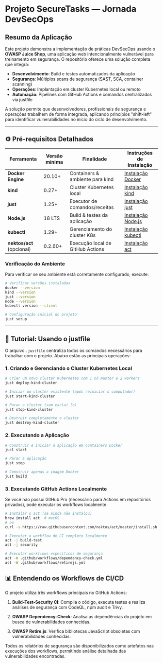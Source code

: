 # Projeto SecureTasks — Jornada DevSecOps

## Resumo da Aplicação

Este projeto demonstra a implementação de práticas DevSecOps usando o **OWASP Juice Shop**, uma aplicação web intencionalmente vulnerável para treinamento em segurança. O repositório oferece uma solução completa que integra:

- **Desenvolvimento**: Build e testes automatizados da aplicação
- **Segurança**: Múltiplos scans de segurança (SAST, SCA, container scanning)
- **Operações**: Implantação em cluster Kubernetes local ou remoto
- **Automação**: Pipelines com GitHub Actions e comandos centralizados via justfile

A solução permite que desenvolvedores, profissionais de segurança e operações trabalhem de forma integrada, aplicando princípios "shift-left" para identificar vulnerabilidades no início do ciclo de desenvolvimento.

---

## ⚙ Pré-requisitos Detalhados

| Ferramenta | Versão mínima | Finalidade | Instruções de Instalação |
|------------|---------------|------------|--------------------------|
| **Docker Engine** | 20.10+ | Containers & ambiente para kind | [Instalação Docker](https://docs.docker.com/engine/install/) |
| **kind** | 0.27+ | Cluster Kubernetes local | [Instalação kind](https://kind.sigs.k8s.io/docs/user/quick-start/) |
| **just** | 1.25+ | Executor de comandos/receitas | [Instalação just](https://github.com/casey/just#installation) |
| **Node.js** | 18 LTS | Build & testes da aplicação | [Instalação Node.js](https://nodejs.org/en/download/) |
| **kubectl** | 1.29+ | Gerenciamento do cluster K8s | [Instalação kubectl](https://kubernetes.io/docs/tasks/tools/#kubectl) |
| **nektos/act** (opcional) | 0.2.60+ | Execução local de GitHub Actions | [Instalação act](https://github.com/nektos/act#installation) |

### Verificação do Ambiente

Para verificar se seu ambiente está corretamente configurado, execute:

```bash
# Verificar versões instaladas
docker --version
kind --version
just --version
node --version
kubectl version --client

# Configuração inicial do projeto
just setup
```

---

## 🚀 Tutorial: Usando o justfile

O arquivo `.justfile` centraliza todos os comandos necessários para trabalhar com o projeto. Abaixo estão as principais operações:

### 1. Criando e Gerenciando o Cluster Kubernetes Local

```bash
# Criar um novo cluster Kubernetes com 1 nó master e 2 workers
just deploy-kind-cluster

# Iniciar um cluster existente (após reiniciar o computador)
just start-kind-cluster

# Parar o cluster (sem excluí-lo)
just stop-kind-cluster

# Destruir completamente o cluster
just destroy-kind-cluster
```

### 2. Executando a Aplicação

```bash
# Construir e iniciar a aplicação em containers Docker
just start

# Parar a aplicação
just stop

# Construir apenas a imagem Docker
just build
```

### 3. Executando GitHub Actions Localmente

Se você não possui GitHub Pro (necessário para Actions em repositórios privados), pode executar os workflows localmente:

```bash
# Instalar o act (se ainda não instalou)
brew install act  # macOS
# ou
curl -s https://raw.githubusercontent.com/nektos/act/master/install.sh | sudo bash  # Linux

# Executar o workflow de CI completo localmente
act -j build-test
act -j security

# Executar workflows específicos de segurança
act -W .github/workflows/dependency-check.yml
act -W .github/workflows/retirejs.yml
```


## 📊 Entendendo os Workflows de CI/CD

O projeto utiliza três workflows principais no GitHub Actions:

1. **Build-Test-Security CI**: Compila o código, executa testes e realiza análises de segurança com CodeQL, npm audit e Trivy.

2. **OWASP Dependency-Check**: Analisa as dependências do projeto em busca de vulnerabilidades conhecidas.

3. **OWASP Retire.js**: Verifica bibliotecas JavaScript obsoletas com vulnerabilidades conhecidas.

Todos os relatórios de segurança são disponibilizados como artefatos nas execuções dos workflows, permitindo análise detalhada das vulnerabilidades encontradas.

